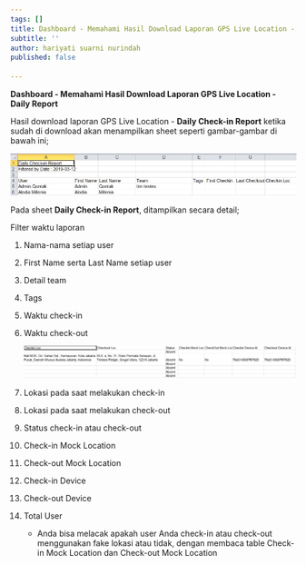 ```yaml
---
tags: []
title: Dashboard - Memahami Hasil Download Laporan GPS Live Location - Daily Report
subtitle: ''
author: hariyati suarni nurindah
published: false

---
```

**Dashboard - Memahami Hasil Download Laporan GPS Live Location - Daily Report**

Hasil download laporan GPS Live Location - **Daily Check-in Report** ketika sudah di download akan menampilkan sheet seperti gambar-gambar di bawah ini;

![](/uploads/1-2.jpg)

Pada sheet **Daily Check-in Report**, ditampilkan secara detail;

Filter waktu laporan

 1. Nama-nama setiap user
 2. First Name serta Last Name setiap user
 3. Detail team
 4. Tags
 5. Waktu check-in
 6. Waktu check-out

    ![](/uploads/2-1.jpg)
 7. Lokasi pada saat melakukan check-in
 8. Lokasi pada saat melakukan check-out
 9. Status check-in atau check-out
10. Check-in Mock Location
11. Check-out Mock Location
12. Check-in Device
13. Check-out Device
14. Total User
    * Anda bisa melacak apakah user Anda check-in atau check-out menggunakan fake lokasi atau tidak, dengan membaca table Check-in Mock Location dan Check-out Mock Location